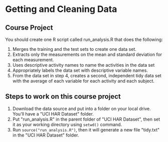 # Getting and Cleaning Data

## Course Project

You should create one R script called run_analysis.R that does the following: 

1. Merges the training and the test sets to create one data set.
2. Extracts only the measurements on the mean and standard deviation for each measurement. 
3. Uses descriptive activity names to name the activities in the data set
4. Appropriately labels the data set with descriptive variable names. 
5. From the data set in step 4, creates a second, independent tidy data set with the average of each variable for each activity and each subject.

## Steps to work on this course project

1. Download the data source and put into a folder on your local drive. You'll have a "UCI HAR Dataset" folder.
2. Put "run_analysis.R" in the parent folder of "UCI HAR Dataset", then set it as your working directory using ``setwd()`` command.
3. Run ``source("run_analysis.R")``, then it will generate a new file "tidy.txt" in the "UCI HAR Dataset" folder.
 
